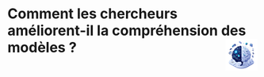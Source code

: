 # **Comment les chercheurs améliorent-il la compréhension des modèles ?** <a href="https://github.com/MiKL5/"><img src="../../../../assets/images/ai1.png" alt="L'intelligence artificielle" align="right" height="64px"></a></h1>
